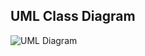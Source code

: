 ## UML Class Diagram

![UML Diagram](https://www.plantuml.com/plantuml/png/XLN1Rjim3BthAtJRoN-m3LtR5Hc680Do77PGP2Oc8ai6HQ_8q8yVN2jkn4YmJz7Z8wd7HySFaGtns3l5OT0Sz24mXrwtI60PWrVnZ7umP7hjq0DV1j21k0jAVT9VfaTlGmjERn38aEqkCwhC8J8Pozew4-DCKlFlHsViUM-xu23Uui_ZW0HpEPsm3KGEVcQfkqJTD6zVK-qiUtfkWwbCCJWfUGbaGVy5OhJ6wSZ6dj6Vz35GqdUYC0ugTVtTOTk2_zE6LzyKz4X4fYIfykAIbgbVvls2tdYBnkaVFZADFNXU6_-Iyv4YARlXtU_vy7saC83n6VYj1q8hmOW2sN47zD4dAbNehZ-_DSsrPpqkI-NtcarCHRBRYL341TSw2wruNxXPseHIHBYtg5jdIfrpggG9L_AZ90ktygCWPoukY_QBq4w3s09teLrRiSIUoUhwrdk69qCkfAXQrX4Pdl5u109l8Oy-xVPpbIkixkhSlCIYSQLqYIhxw7hLbJN9o6b1CapCkp2OEqIcr6PMmMMw57jZi-5Exx4VdU50QpPFx8My_5iueAsXyM9wKo9iqKK6zANO8mNJ8lmq5v6gwcMJHHczs6CnLB9hNSli5VipSh8_nuGPTMLrqR98PQX5LAPMPxuinIOG_WkU9wc3UL-e0_0hWDTTMX24E9FbLv7mr75J_EOKC9adNYQjyhDWIwCUmBTZx_u3)
